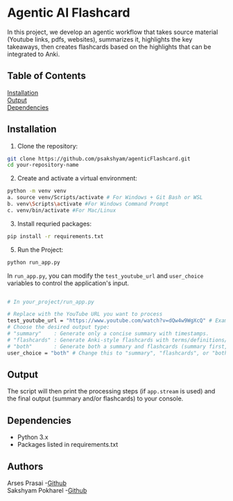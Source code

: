 # Agentic AI Flashcard

In this project, we develop an agentic workflow that takes source material (Youtube links, pdfs, websites), summarizes it, highlights the key takeaways, then creates flashcards based on the highlights that can be integrated to Anki. 

## Table of Contents 
[Installation](#installation) <br>
[Output](#output)<br>
[Dependencies](#dependencies)<br> 

## Installation
1. Clone the repository:
```bash
git clone https://github.com/psakshyam/agenticFlashcard.git
cd your-repository-name
```

2. Create and activate a virtual environment:
```bash
python -m venv venv 
a. source venv/Scripts/activate # For Windows + Git Bash or WSL
b. venv\Scripts\activate #For Windows Command Prompt 
c. venv/bin/activate #For Mac/Linux
```

3. Install requried packages:
```bash
pip install -r requirements.txt 
 ```
5. Run the Project:
```bash
python run_app.py
```
In `run_app.py`, you can modify the `test_youtube_url` and `user_choice` variables to control the application's input.

```bash

# In your_project/run_app.py

# Replace with the YouTube URL you want to process
test_youtube_url = "https://www.youtube.com/watch?v=dQw4w9WgXcQ" # Example: Rick Astley
# Choose the desired output type:
# "summary"    : Generate only a concise summary with timestamps.
# "flashcards" : Generate Anki-style flashcards with terms/definitions/questions.
# "both"       : Generate both a summary and flashcards (summary first, then flashcards).
user_choice = "both" # Change this to "summary", "flashcards", or "both"
```

## Output 
The script will then print the processing steps (if `app.stream` is used) and the final output (summary and/or flashcards) to your console.

## Dependencies
- Python 3.x 
- Packages listed in requirements.txt 

## Authors
Arses Prasai -[Github](https://github.com/arses-ui)  
Sakshyam Pokharel -[Github](https://github.com/psakshyam)

